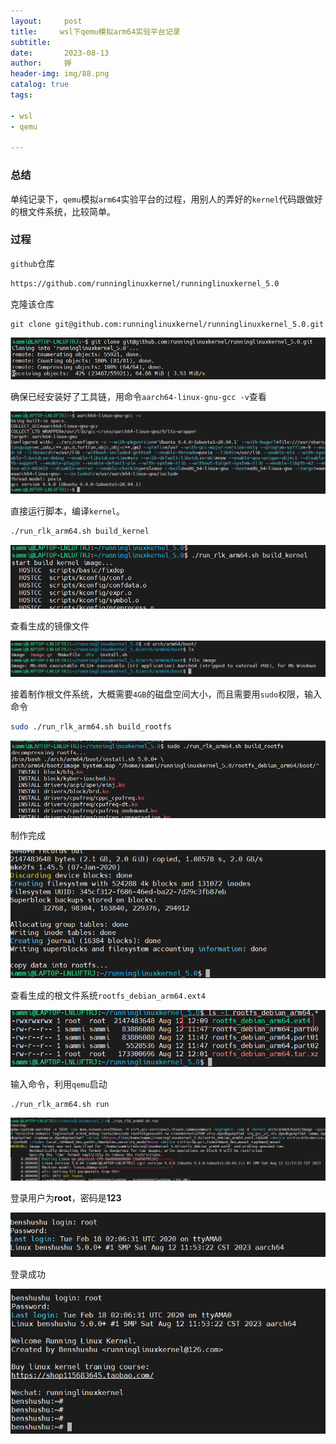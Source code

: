 ```yaml
---
layout:     post   				    
title:     wsl下qemu模拟arm64实验平台记录			
subtitle:  
date:       2023-08-13				
author:     婷                              
header-img: img/88.png	
catalog: true 						
tags:								

- wsl
- qemu

---
```




### 总结

单纯记录下，`qemu`模拟`arm64`实验平台的过程，用别人的弄好的`kernel`代码跟做好的根文件系统，比较简单。



### 过程

`github`仓库

```bash
https://github.com/runninglinuxkernel/runninglinuxkernel_5.0
```

克隆该仓库

````
git clone git@github.com:runninglinuxkernel/runninglinuxkernel_5.0.git
````



![image-20230812114500562](https://raw.githubusercontent.com/copyright1999/image-typora-markdown/main/wsl_qemu_arm64/image-20230812114500562.png)



确保已经安装好了工具链，用命令`aarch64-linux-gnu-gcc -v`查看

![image-20230812114547585](https://raw.githubusercontent.com/copyright1999/image-typora-markdown/main/wsl_qemu_arm64/image-20230812114547585.png)



直接运行脚本，编译`kernel`。

```bash
./run_rlk_arm64.sh build_kernel
```



![image-20230812115325443](https://raw.githubusercontent.com/copyright1999/image-typora-markdown/main/wsl_qemu_arm64/image-20230812115325443.png)



查看生成的镜像文件

![image-20230812115829969](https://raw.githubusercontent.com/copyright1999/image-typora-markdown/main/wsl_qemu_arm64/image-20230812115829969.png)



接着制作根文件系统，大概需要`4GB`的磁盘空间大小，而且需要用`sudo`权限，输入命令

```bash
sudo ./run_rlk_arm64.sh build_rootfs
```

![image-20230812120145958](https://raw.githubusercontent.com/copyright1999/image-typora-markdown/main/wsl_qemu_arm64/image-20230812120145958.png)



制作完成

![image-20230812120156770](https://raw.githubusercontent.com/copyright1999/image-typora-markdown/main/wsl_qemu_arm64/image-20230812120156770.png)



查看生成的根文件系统`rootfs_debian_arm64.ext4`

![image-20230813120315770](https://raw.githubusercontent.com/copyright1999/image-typora-markdown/main/wsl_qemu_arm64/image-20230813120315770.png)



输入命令，利用`qemu`启动

```bash
./run_rlk_arm64.sh run
```



![image-20230812120228916](https://raw.githubusercontent.com/copyright1999/image-typora-markdown/main/wsl_qemu_arm64/image-20230812120228916.png)



登录用户为**root**，密码是**123**

![image-20230812120310800](https://raw.githubusercontent.com/copyright1999/image-typora-markdown/main/wsl_qemu_arm64/image-20230812120310800.png)



登录成功

![image-20230812120330371](https://raw.githubusercontent.com/copyright1999/image-typora-markdown/main/wsl_qemu_arm64/image-20230812120330371.png)
